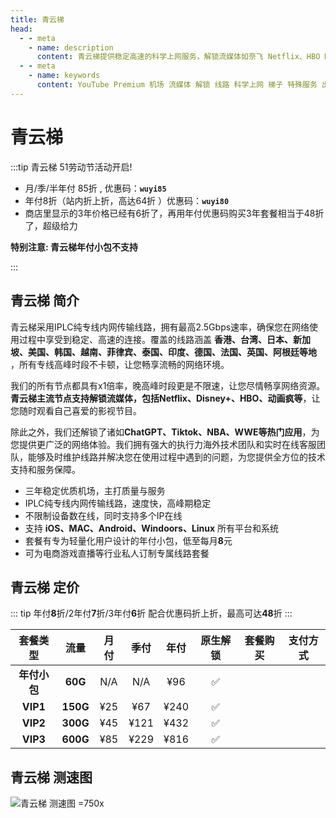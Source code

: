 ```yaml
---
title: 青云梯
head:
  - - meta
    - name: description
      content: 青云梯提供稳定高速的科学上网服务，解锁流媒体如奈飞 Netflix、HBO Max、Disney+等，支持多平台设备，并且拥有全球多个节点，特别适用于出国服务和流媒体加速。
  - - meta
    - name: keywords
      content: YouTube Premium 机场 流媒体 解锁 线路 科学上网 梯子 特殊服务 出国服务 奈飞 Netflix 迪士尼 YouTube 油管 hulu FlyingBird 青云梯 HBO Max Spotify 奈飞小铺 银河录像局 飞兔云 青云梯
---
```


# 青云梯

:::tip 青云梯 51劳动节活动开启!

- 月/季/半年付 85折 , 优惠码：**`wuyi85`**
- 年付8折（站内折上折，高达64折 ）优惠码：**`wuyi80`**
- 商店里显示的3年价格已经有6折了，再用年付优惠码购买3年套餐相当于48折了，超级给力

**特别注意: 青云梯年付小包不支持**

:::
<Links :items="[
{ name: '青云梯 51劳动节活动开启!', desc:'活动时间：即日起至2025年06月30日23点59分', image:'https://i.theojs.cn/logo/qyt.webp', link: 'https://itheo.top/qyt', alt:'青云梯logo', rel: 'sponsored' },
]" />

## 青云梯 简介 <Pill name="青云梯官网" link="https://itheo.top/qyt" image="https://i.theojs.cn/logo/qyt.webp" alt="青云梯logo" rel="sponsored"/>

青云梯采用IPLC纯专线内网传输线路，拥有最高2.5Gbps速率，确保您在网络使用过程中享受到稳定、高速的连接。覆盖的线路涵盖 **香港、台湾、日本、新加坡、美国、韩国、越南、菲律宾、泰国、印度、德国、法国、英国、阿根廷等地** ，所有专线高峰时段不卡顿，让您畅享流畅的网络环境。

我们的所有节点都具有x1倍率，晚高峰时段更是不限速，让您尽情畅享网络资源。**青云梯主流节点支持解锁流媒体，包括Netflix、Disney+、HBO、动画疯等**，让您随时观看自己喜爱的影视节目。

除此之外，我们还解锁了诸如**ChatGPT、Tiktok、NBA、WWE等热门应用**，为您提供更广泛的网络体验。我们拥有强大的执行力海外技术团队和实时在线客服团队，能够及时维护线路并解决您在使用过程中遇到的问题，为您提供全方位的技术支持和服务保障。

- 三年稳定优质机场，主打质量与服务
- IPLC纯专线内网传输线路，速度快，高峰期稳定
- 不限制设备数在线，同时支持多个IP在线
- 支持 **iOS、MAC、Android、Windoors、Linux** 所有平台和系统
- 套餐有专为轻量化用户设计的年付小包，低至每月**8**元
- 可为电商游戏直播等行业私人订制专属线路套餐

## 青云梯 定价

::: tip
年付**8**折/2年付**7**折/3年付**6**折 配合优惠码折上折，最高可达**48**折
:::

|   套餐类型   |   流量   | 月付 | 季付 | 年付 | 原生解锁 |                               套餐购买                                |                                                支付方式                                                |
| :----------: | :------: | :--: | :--: | :--: | :------: | :-------------------------------------------------------------------: | :----------------------------------------------------------------------------------------------------: |
| **年付小包** | **60G**  | N/A  | N/A  | ¥96  |    ✅    | <Pill name="立即购买" link="https://itheo.top/qyt" rel="sponsored" /> | <iconify-icon icon="simple-icons:alipay" width="24" height="24" style="color: #1677FF"></iconify-icon> |
|   **VIP1**   | **150G** | ¥25  | ¥67  | ¥240 |    ✅    | <Pill name="立即购买" link="https://itheo.top/qyt" rel="sponsored" /> | <iconify-icon icon="simple-icons:alipay" width="24" height="24" style="color: #1677FF"></iconify-icon> |
|   **VIP2**   | **300G** | ¥45  | ¥121 | ¥432 |    ✅    | <Pill name="立即购买" link="https://itheo.top/qyt" rel="sponsored" /> | <iconify-icon icon="simple-icons:alipay" width="24" height="24" style="color: #1677FF"></iconify-icon> |
|   **VIP3**   | **600G** | ¥85  | ¥229 | ¥816 |    ✅    | <Pill name="立即购买" link="https://itheo.top/qyt" rel="sponsored" /> | <iconify-icon icon="simple-icons:alipay" width="24" height="24" style="color: #1677FF"></iconify-icon> |

## 青云梯 测速图

![青云梯 测速图 =750x](https://i.theojs.cn/airport/qyt.webp)
